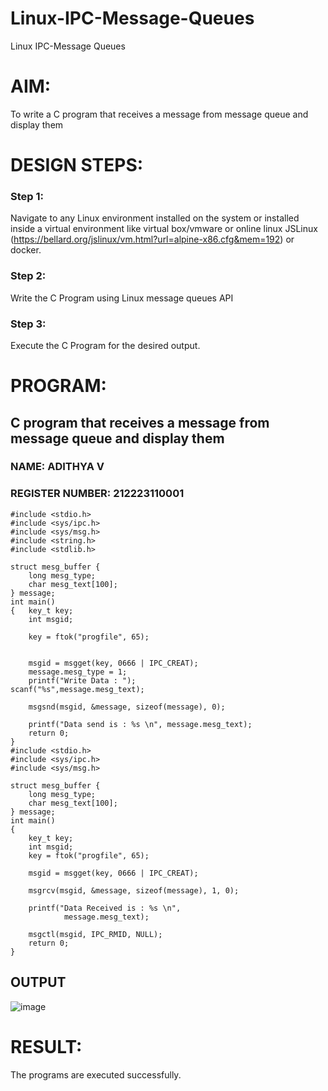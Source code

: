 # Linux-IPC-Message-Queues
Linux IPC-Message Queues

# AIM:
To write a C program that receives a message from message queue and display them

# DESIGN STEPS:

### Step 1:

Navigate to any Linux environment installed on the system or installed inside a virtual environment like virtual box/vmware or online linux JSLinux (https://bellard.org/jslinux/vm.html?url=alpine-x86.cfg&mem=192) or docker.

### Step 2:

Write the C Program using Linux message queues API 

### Step 3:

Execute the C Program for the desired output. 

# PROGRAM:

## C program that receives a message from message queue and display them

### NAME: ADITHYA V
### REGISTER NUMBER: 212223110001
~~~
#include <stdio.h> 
#include <sys/ipc.h> 
#include <sys/msg.h> 
#include <string.h>
#include <stdlib.h>

struct mesg_buffer { 
	long mesg_type; 
	char mesg_text[100]; 
} message; 
int main() 
{ 	key_t key; 
	int msgid; 

	key = ftok("progfile", 65); 


	msgid = msgget(key, 0666 | IPC_CREAT); 
	message.mesg_type = 1; 
	printf("Write Data : "); 
scanf("%s",message.mesg_text);

	msgsnd(msgid, &message, sizeof(message), 0); 

	printf("Data send is : %s \n", message.mesg_text); 
	return 0; 
} 
#include <stdio.h>
#include <sys/ipc.h>
#include <sys/msg.h>

struct mesg_buffer {
	long mesg_type;
	char mesg_text[100];
} message;
int main()
{
	key_t key;
	int msgid;
	key = ftok("progfile", 65);

	msgid = msgget(key, 0666 | IPC_CREAT);

	msgrcv(msgid, &message, sizeof(message), 1, 0);

	printf("Data Received is : %s \n",
			message.mesg_text);

	msgctl(msgid, IPC_RMID, NULL);
	return 0;
}
~~~

## OUTPUT

![image](https://github.com/greffinaprem/Linux-IPC-Message-Queues/assets/119475603/253e8080-597a-464d-bfdb-87141009ead5)

# RESULT:
The programs are executed successfully.
